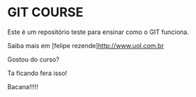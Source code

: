 # GIT COURSE

Este é um repositório teste para ensinar como o GIT funciona.

Saiba mais em [felipe rezende]http://www.uol.com.br

Gostou do curso?

Ta ficando fera isso!

Bacana!!!!!

